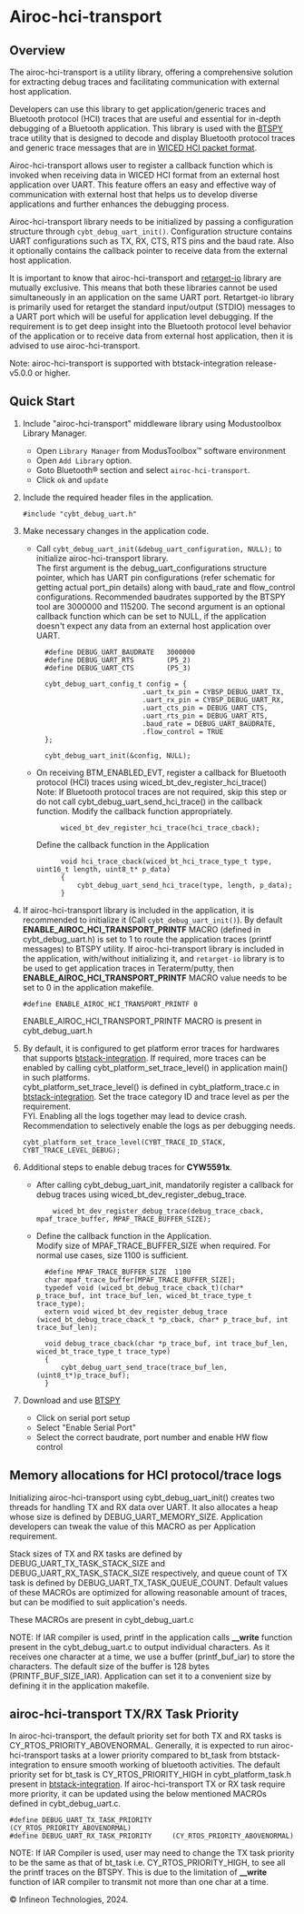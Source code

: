 # Airoc-hci-transport

## Overview
The airoc-hci-transport is a utility library, offering a comprehensive solution for extracting debug traces and facilitating communication with external host application.

Developers can use this library to get application/generic traces and Bluetooth protocol (HCI) traces that are useful and essential for in-depth debugging of a Bluetooth application. This library is used with the [BTSPY](https://github.com/Infineon/btsdk-utils) trace utility that is designed to decode and display Bluetooth protocol traces and generic trace messages that are in [WICED HCI packet format](https://github.com/Infineon/btsdk-docs/blob/master/docs/BT-SDK/AIROC-HCI-Control-Protocol.pdf).

Airoc-hci-transport allows user to register a callback function which is invoked when receiving data in WICED HCI format from an external host application over UART. This feature offers an easy and effective way of communication with external host that helps us to develop diverse applications and further enhances the debugging process.

Airoc-hci-transport library needs to be initialized by passing a configuration structure through `cybt_debug_uart_init()`. Configuration structure contains UART configurations such as TX, RX, CTS, RTS pins and the baud rate. Also it optionally contains the callback pointer to receive data from the external host application.

It is important to know that airoc-hci-transport and [retarget-io](https://github.com/Infineon/retarget-io) library are mutually exclusive. This means that both these libraries cannot be used simultaneously in an application on the same UART port. Retartget-io library is primarily used for retarget the standard input/output (STDIO) messages to a UART port which will be useful for application level debugging. If the requirement is to get deep insight into the Bluetooth protocol level behavior of the application or to receive data from external host application, then it is advised to use airoc-hci-transport.

Note: airoc-hci-transport is supported with btstack-integration release-v5.0.0 or higher.

## Quick Start

1. Include "airoc-hci-transport" middleware library using Modustoolbox Library Manager.
    - Open `Library Manager` from ModusToolbox&trade; software environment
    - Open `Add Library` option.
    - Goto Bluetooth&reg; section and select `airoc-hci-transport`.
    - Click `ok` and `update `
2. Include the required header files in the application.
    ```
    #include "cybt_debug_uart.h"
    ```
3. Make necessary changes in the application code.
    - Call `cybt_debug_uart_init(&debug_uart_configuration, NULL);` to initialize airoc-hci-transport library.<br />
    The first argument is the debug_uart_configurations structure pointer, which has UART pin configurations (refer schematic for getting actual port_pin details) along with baud_rate and flow_control configurations. Recommended baudrates supported by the BTSPY tool are 3000000 and 115200. The second argument is an optional callback function which can be set to NULL, if the application doesn't expect any data from an external host application over UART.

        ```
          #define DEBUG_UART_BAUDRATE   3000000
          #define DEBUG_UART_RTS        (P5_2)
          #define DEBUG_UART_CTS        (P5_3)

          cybt_debug_uart_config_t config = {
                                  .uart_tx_pin = CYBSP_DEBUG_UART_TX,
                                  .uart_rx_pin = CYBSP_DEBUG_UART_RX,
                                  .uart_cts_pin = DEBUG_UART_CTS,
                                  .uart_rts_pin = DEBUG_UART_RTS,
                                  .baud_rate = DEBUG_UART_BAUDRATE,
                                  .flow_control = TRUE
          };

          cybt_debug_uart_init(&config, NULL);
        ```
    - On receiving BTM_ENABLED_EVT, register a callback for Bluetooth protocol (HCI) traces using wiced_bt_dev_register_hci_trace()<br />
      Note: If Bluetooth protocol traces are not required, skip this step or do not call cybt_debug_uart_send_hci_trace() in the callback function. Modify the callback function appropriately.
      ```
            wiced_bt_dev_register_hci_trace(hci_trace_cback);
      ```
      Define the callback function in the Application
      ```
            void hci_trace_cback(wiced_bt_hci_trace_type_t type, uint16_t length, uint8_t* p_data)
            {
                cybt_debug_uart_send_hci_trace(type, length, p_data);
            }
      ```
4. If airoc-hci-transport library is included in the application, it is recommended to initialize it (Call `cybt_debug_uart_init()`). By default **ENABLE_AIROC_HCI_TRANSPORT_PRINTF** MACRO (defined in cybt_debug_uart.h) is set to 1 to route the application traces (printf messages) to BTSPY utility. If airoc-hci-transport library is included in the application, with/without initializing it, and `retarget-io` library is to be used to get application traces in Teraterm/putty, then **ENABLE_AIROC_HCI_TRANSPORT_PRINTF** MACRO value needs to be set to 0 in the application makefile.<br/>
    ```
    #define ENABLE_AIROC_HCI_TRANSPORT_PRINTF 0
    ```
    ENABLE_AIROC_HCI_TRANSPORT_PRINTF MACRO is present in cybt_debug_uart.h

5. By default, it is configured to get platform error traces for hardwares that supports [btstack-integration](https://github.com/Infineon/btstack-integration). If required, more traces can be enabled by calling cybt_platform_set_trace_level() in application main() in such platforms.<br />
  cybt_platform_set_trace_level() is defined in cybt_platform_trace.c in [btstack-integration](https://github.com/Infineon/btstack-integration). Set the trace category ID and trace level as per the requirement.<br />
  FYI. Enabling all the logs together may lead to device crash. Recommendation to selectively enable the logs as per debugging needs.
    ```
    cybt_platform_set_trace_level(CYBT_TRACE_ID_STACK, CYBT_TRACE_LEVEL_DEBUG);
    ```

6. Additional steps to enable debug traces for **CYW5591x**.
    - After calling cybt_debug_uart_init, mandatorily register a callback for debug traces using wiced_bt_dev_register_debug_trace.

      ```
          wiced_bt_dev_register_debug_trace(debug_trace_cback, mpaf_trace_buffer, MPAF_TRACE_BUFFER_SIZE);
      ```

    - Define the callback function in the Application. <br/>
      Modify size of MPAF_TRACE_BUFFER_SIZE when required. For normal use cases, size 1100 is sufficient.

      ```
        #define MPAF_TRACE_BUFFER_SIZE  1100
        char mpaf_trace_buffer[MPAF_TRACE_BUFFER_SIZE];
        typedef void (wiced_bt_debug_trace_cback_t)(char* p_trace_buf, int trace_buf_len, wiced_bt_trace_type_t trace_type);
        extern void wiced_bt_dev_register_debug_trace (wiced_bt_debug_trace_cback_t *p_cback, char* p_trace_buf, int trace_buf_len);

        void debug_trace_cback(char *p_trace_buf, int trace_buf_len, wiced_bt_trace_type_t trace_type)
        {
            cybt_debug_uart_send_trace(trace_buf_len, (uint8_t*)p_trace_buf);
        }
      ```

7. Download and use [BTSPY](https://github.com/Infineon/btsdk-utils)
    - Click on serial port setup
    - Select "Enable Serial Port"
    - Select the correct baudrate, port number and enable HW flow control

## Memory allocations for HCI protocol/trace logs

Initializing airoc-hci-transport using cybt_debug_uart_init() creates two threads for handling TX and RX data over UART. It also allocates a heap whose size is defined by DEBUG_UART_MEMORY_SIZE. Application developers can tweak the value of this MACRO as per Application requirement.

Stack sizes of TX and RX tasks are defined by DEBUG_UART_TX_TASK_STACK_SIZE and DEBUG_UART_RX_TASK_STACK_SIZE respectively, and queue count of TX task  is defined by DEBUG_UART_TX_TASK_QUEUE_COUNT. Default values of these MACROs are optimized for allowing reasonable amount of traces, but can be modified to suit application's needs.

These MACROs are present in cybt_debug_uart.c

NOTE: If IAR compiler is used, printf in the application calls **__write** function present in the cybt_debug_uart.c to output individual characters. As it receives one character at a time, we use a buffer (printf_buf_iar) to store the characters. The default size of the buffer is 128 bytes (PRINTF_BUF_SIZE_IAR). Application can set it to a convenient size by defining it in the application makefile.

## airoc-hci-transport TX/RX Task Priority
In airoc-hci-transport, the default priority set for both TX and RX tasks is CY_RTOS_PRIORITY_ABOVENORMAL. Generally, it is expected to run airoc-hci-transport tasks at a lower priority compared to bt_task from btstack-integration to ensure smooth working of bluetooth activities. The default priority set for bt_task is CY_RTOS_PRIORITY_HIGH in cybt_platform_task.h present in [btstack-integration](https://github.com/Infineon/btstack-integration).
If airoc-hci-transport TX or RX task require more priority, it can be updated using the below mentioned MACROs defined in cybt_debug_uart.c.

```
#define DEBUG_UART_TX_TASK_PRIORITY      (CY_RTOS_PRIORITY_ABOVENORMAL)
#define DEBUG_UART_RX_TASK_PRIORITY     (CY_RTOS_PRIORITY_ABOVENORMAL)
```

NOTE: If IAR Compiler is used, user may need to change the TX task priority to be the same as that of bt_task i.e. CY_RTOS_PRIORITY_HIGH, to see all the printf traces on the BTSPY. This is due to the limitation of **__write** function of IAR compiler to transmit not more than one char at a time.


© Infineon Technologies, 2024.
